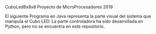 CuboLed8x8x8 Proyecto de MicroProcesadores 2019

El siguiente Programa en Java representa la parte visual del sistema que manipula el Cubo LED. 
La parte controladora ha sido desarrollada en Python, pero no se encuentra en este repositorio.
